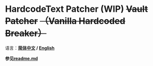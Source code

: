 # HardcodeText Patcher (WIP) ~~Vault Patcher~~ ~~（Vanilla Hardcoded Breaker）~~

语言：**[简体中文](README.md) / [English](README_en_us.md)**

**参见[readme.md](https://github.com/LocalizedCNMC/VaultPatcher#readme)**